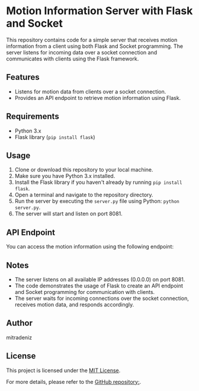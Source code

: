 # Motion Information Server with Flask and Socket

This repository contains code for a simple server that receives motion information from a client using both Flask and Socket programming. The server listens for incoming data over a socket connection and communicates with clients using the Flask framework.

## Features

- Listens for motion data from clients over a socket connection.
- Provides an API endpoint to retrieve motion information using Flask.

## Requirements

- Python 3.x
- Flask library (`pip install flask`)

## Usage

1. Clone or download this repository to your local machine.
2. Make sure you have Python 3.x installed.
3. Install the Flask library if you haven't already by running `pip install flask`.
4. Open a terminal and navigate to the repository directory.
5. Run the server by executing the `server.py` file using Python: `python server.py`.
6. The server will start and listen on port 8081.

## API Endpoint

You can access the motion information using the following endpoint:


## Notes

- The server listens on all available IP addresses (0.0.0.0) on port 8081.
- The code demonstrates the usage of Flask to create an API endpoint and Socket programming for communication with clients.
- The server waits for incoming connections over the socket connection, receives motion data, and responds accordingly.

## Author

mitradeniz

## License

This project is licensed under the [MIT License](LICENSE).

For more details, please refer to the [GitHub repository:](https://github.com/mitradeniz/Flask-Motion-Information-Server).

